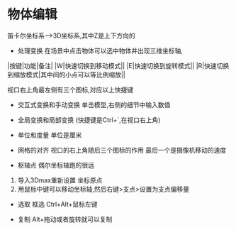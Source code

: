 # 物体编辑

笛卡尔坐标系-->3D坐标系,其中Z是上下方向的

* 处理变换
在场景中点击物体可以选中物体并出现三维坐标轴,

|按键|功能|备注|
|W|快速切换到移动模式||
|E|快速切换到旋转模式||
|R|快速切换到缩放模式|其中间的小点可以等比例缩放||

视口右上角最左侧有三个图标,对应以上快捷键

*   交互式变换和手动变换
单击模型,右侧的细节中输入数值

*   全局变换和局部变换 (快捷键是Ctrl+\`,在视口右上角)

* 单位和度量 单位是厘米

* 网格的对齐 视口的右上角随后三个图标的作用 最后一个是摄像机移动的速度

* 枢轴点
偶尔坐标轴跑的很远
1. 导入3Dmax重新设置 坐标原点
2. 用鼠标中键可以移动坐标轴,然后右键\>支点\>设置为支点偏移量

* 选取
框选 Ctrl+Alt+鼠标左键

* 复制
Alt+拖动或者旋转就可以复制





